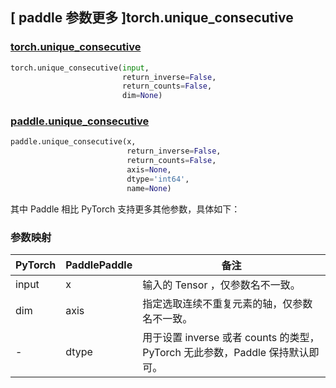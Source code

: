 ## [ paddle 参数更多 ]torch.unique_consecutive
### [torch.unique_consecutive](https://pytorch.org/docs/stable/generated/torch.unique_consecutive.html?highlight=unique_consecutive#torch.unique_consecutive)

```python
torch.unique_consecutive(input,
                         return_inverse=False,
                         return_counts=False,
                         dim=None)
```

### [paddle.unique_consecutive](https://www.paddlepaddle.org.cn/documentation/docs/zh/develop/api/paddle/unique_consecutive_cn.html#unique-consecutive)

```python
paddle.unique_consecutive(x,
                          return_inverse=False,
                          return_counts=False,
                          axis=None,
                          dtype='int64',
                          name=None)
```

其中 Paddle 相比 PyTorch 支持更多其他参数，具体如下：
### 参数映射

| PyTorch       | PaddlePaddle | 备注                                                   |
| ------------- | ------------ | ------------------------------------------------------ |
| input         | x            | 输入的 Tensor ，仅参数名不一致。                   |
| dim           | axis         | 指定选取连续不重复元素的轴，仅参数名不一致。 |
| -             | dtype        | 用于设置 inverse 或者 counts 的类型，PyTorch 无此参数，Paddle 保持默认即可。 |

